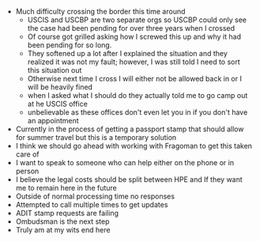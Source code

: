 - Much difficulty crossing the border this time around
	- USCIS and USCBP are two separate orgs so USCBP could only see the case had been pending for over three years when I crossed
	- Of course got grilled asking how I screwed this up and why it had been pending for so long.
	- They softened up a lot after I explained the situation and they realized it was not my fault; however, I was still told I need to sort this situation out
	- Otherwise next time I cross I will either not be allowed back in or I will be heavily fined
	- when I asked what I should do they actually told me to go camp out at he USCIS office
	- unbelievable as these offices don't even let you in if you don't have an appointment
- Currently in the process of getting a passport stamp that should allow for summer travel but this is a temporary solution
- I think we should go ahead with working with Fragoman to get this taken care of
- I want to speak to someone who can help either on the phone or in person
- I believe the legal costs should be split between HPE and If they want me to remain here in the future
- Outside of normal processing time no responses
- Attempted to call multiple times to get updates
- ADIT stamp requests are failing
- Ombudsman is the next step
- Truly am at my wits end here